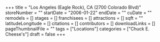 +++
title = "Los Angeles (Eagle Rock), CA (2700 Colorado Blvd)"
storeNumber = ""
startDate = "2006-01-22"
endDate = ""
cuDate = ""
remodels = []
stages = []
franchisees = []
attractions = []
sqft = ""
latitudeLongitude = []
citations = []
contributors = []
downloadLinks = []
pageThumbnailFile = ""
tags = ["Locations"]
categories = ["Chuck E. Cheese's"]
draft = false
+++
